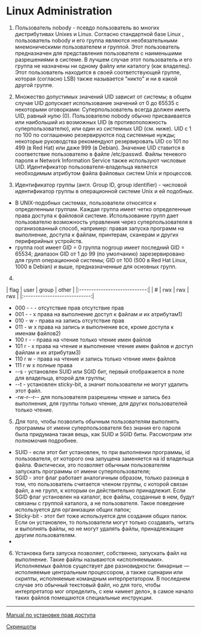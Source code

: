 # Linux Administration #


1. Пользователь nobody - псевдо пользователь во многих дистрибутивах Unixes и Linux. Согласно стандартной базе Linux , пользователь nobody и его группа являются необязательными мнемоническими пользователем и группой. Этот пользователь предназначен для представления пользователя с наименьшими разрешениями в системе. В лучшем случае этот пользователь и его группа не назначены ни одному файлу или каталогу (как владелец). Этот пользователь находится в своей соответствующей группе, которая (согласно LSB) также называется "никто" и ни в какой другой группе.

3. Множество допустимых значений UID зависит от системы; в общем случае UID допускает использование значений от 0 до 65535 с некоторыми оговорками:
Суперпользователь всегда должен иметь UID, равный нулю (0).
Пользователю nobody обычно присваивается или наибольший из возможных UID (в противоположность суперпользователю), или один из системных UID (см. ниже).
UID с 1 по 100 по соглашению резервируются под системные нужды; некоторые руководства рекомендуют резервировать UID со 101 по 499 (в Red Hat) или даже 999 (в Debian).
Значение UID ставится в соответствие пользователю в файле /etc/passwd. Файлы теневого пароля и Network Information Service также используют числовые UID. Идентификатор пользователя-владельца является необходимым атрибутом файла файловых систем Unix и процессов.

3. Идентификатор группы (англ. Group ID, group identifier) - числовой идентификатор группы в операционной системе Unix и ей подобных.
* В UNIX-подобных системах, пользователи относятся к определенным группам. Каждая группа имеет четко определенные права доступа к файловой системе. Использование групп дает пользователю возможность управления через суперпользователя в организованный способ, например: правая запуска программ на выполнение, доступа к файлам, принтерам, сканерам и других периферийных устройств.
* группа root имеет GID = 0
группа nogroup имеет последний GID = 65534;
диапазон GID от 1 до 99 (по умолчанию) зарезервировано для групп операционной системы;
GID от 100 (500 в Red Hat Linux, 1000 в Debian) и выше, предназначенные для основных групп.

4. 
| flag | user | group | other |
|:----------------------------:|
| # | rwx | rwx | rwx |
|:----------------------------:|

- 000  - - -  отсутствие прав  отсутствие прав
- 001  - - x  права на выполнение  доступ к файлам и их атрибутам1)
- 010  - w -  права на запись  отсутствие прав
- 011  - w x  права на запись и выполнение  все, кроме доступа к именам файлов2)
- 100  r - -  права на чтение  только чтение имен файлов
- 101  r - x  права на чтение и выполнение  чтение имен файлов и доступ файлам и их атрибутам3)
- 110  r w -  права на чтение и запись  только чтение имен файлов
- 111  r w x  полные права
- --s - установлен SUID или SGID бит, первый отображается в поле для владельца, второй для группы;
- --t - установлен sticky-bit, а значит пользователи не могут удалить этот файл.
- -rw-r--r-- для пользователя разрешены чтение и запись без выполнения, для группы только чтение, для других пользователей только чтение.

5. Для того, чтобы позволить обычным пользователям выполнять программы от имени суперпользователя без знания его пароля была придумана такая вещь, как SUID и SGID биты. Рассмотрим эти полномочия подробнее.

* SUID - если этот бит установлен, то при выполнении программы, id пользователя, от которого она запущена заменяется на id владельца файла. Фактически, это позволяет обычным пользователям запускать программы от имени суперпользователя;
* SGID - этот флаг работает аналогичным образом, только разница в том, что пользователь считается членом группы, с которой связан файл, а не групп, к которым он действительно принадлежит. Если SGID флаг установлен на каталог, все файлы, созданные в нем, будут связаны с группой каталога, а не пользователя. Такое поведение используется для организации общих папок;
* Sticky-bit - этот бит тоже используется для создания общих папок. Если он установлен, то пользователи могут только создавать, читать и выполнять файлы, но не могут удалять файлы, принадлежащие другим пользователям.
* 
6. Установка бита запуска позволяет, собственно, запускать файл на выполнение. Такие файлы называются «исполняемыми». Исполняемых файлов существует две разновидности: бинарные — исполняемые центральным процессором, а также сценарии или скрипты, исполняемые командным интерпретатором. В последнем случае это обычный текстовый файл, но для того, чтобы интерпретатор мог определить, с кем «имеет дело», в самое начало таких файлов помещаются специальные инструкции.

***
[Manual по установке прав доступа](https://andreyex.ru/operacionnaya-sistema-linux/razresheniya-i-prava-dostupa-k-fajlam-linux-s-primerami/)

[Скриншоты](/m5/task5.2/screenshots.pdf)






